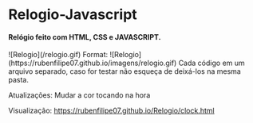 # Relogio-Javascript
<h4>Relógio feito com HTML, CSS e JAVASCRIPT. </h4>
![Relogio](/relogio.gif)
Format: ![Relogio](https://rubenfilipe07.github.io/imagens/relogio.gif)
Cada código em um arquivo separado, caso for testar não esqueça de deixá-los na mesma pasta.

Atualizações: Mudar a cor tocando na hora

Visualização: https://rubenfilipe07.github.io/Relogio/clock.html
